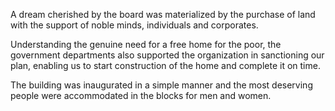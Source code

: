 A dream cherished by the board was materialized by the purchase of land with the support of noble minds, individuals and corporates.

Understanding the genuine need for a free home for the poor, the government departments also supported the organization in sanctioning our plan, enabling us to start construction of the home and complete it on time.

The building was inaugurated in a simple manner and the most deserving people were accommodated in the blocks for men and women.
